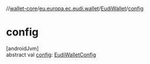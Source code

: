 //[wallet-core](../../../index.md)/[eu.europa.ec.eudi.wallet](../index.md)/[EudiWallet](index.md)/[config](config.md)

# config

[androidJvm]\
abstract val [config](config.md): [EudiWalletConfig](../-eudi-wallet-config/index.md)
